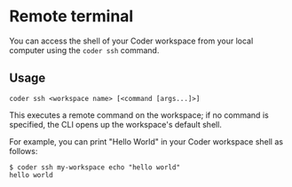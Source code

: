 # Remote terminal

You can access the shell of your Coder workspace from your local computer using
the `coder ssh` command.

## Usage

```console
coder ssh <workspace name> [<command [args...]>]
```

This executes a remote command on the workspace; if no command is specified, the
CLI opens up the workspace's default shell.

For example, you can print "Hello World" in your Coder workspace shell as
follows:

```console
$ coder ssh my-workspace echo "hello world"
hello world
```
